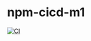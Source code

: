 # npm-cicd-m1

[![CI](https://github.com/juu-aix-ynov-campus/npm-cicd-m1/actions/workflows/ci.yml/badge.svg)](https://github.com/juu-aix-ynov-campus/npm-cicd-m1/actions/workflows/ci.yml)
